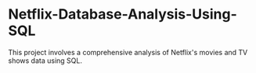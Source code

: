 # Netflix-Database-Analysis-Using-SQL
This project involves a comprehensive analysis of Netflix's movies and TV shows data using SQL.
